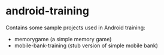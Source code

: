 android-training
================

Contains some sample projects used in Android training:

* memorygame (a simple memory game)
* mobile-bank-training (stub version of simple mobile bank)
